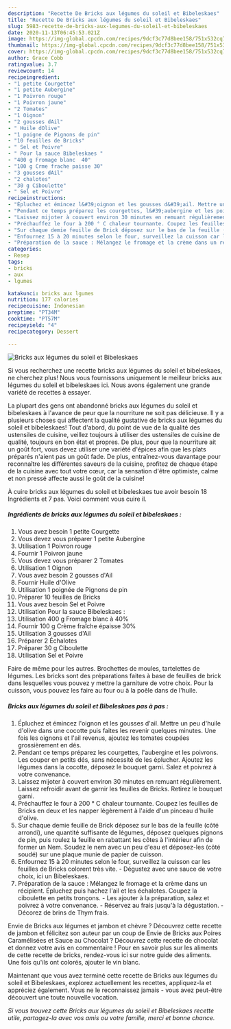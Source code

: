 ```yaml
---
description: "Recette De Bricks aux légumes du soleil et Bibeleskaes"
title: "Recette De Bricks aux légumes du soleil et Bibeleskaes"
slug: 5983-recette-de-bricks-aux-legumes-du-soleil-et-bibeleskaes
date: 2020-11-13T06:45:53.021Z
image: https://img-global.cpcdn.com/recipes/9dcf3c77d8bee158/751x532cq70/bricks-aux-legumes-du-soleil-et-bibeleskaes-photo-principale-de-la-recette.jpg
thumbnail: https://img-global.cpcdn.com/recipes/9dcf3c77d8bee158/751x532cq70/bricks-aux-legumes-du-soleil-et-bibeleskaes-photo-principale-de-la-recette.jpg
cover: https://img-global.cpcdn.com/recipes/9dcf3c77d8bee158/751x532cq70/bricks-aux-legumes-du-soleil-et-bibeleskaes-photo-principale-de-la-recette.jpg
author: Grace Cobb
ratingvalue: 3.7
reviewcount: 14
recipeingredient:
- "1 petite Courgette"
- "1 petite Aubergine"
- "1 Poivron rouge"
- "1 Poivron jaune"
- "2 Tomates"
- "1 Oignon"
- "2 gousses dAil"
- " Huile dOlive"
- "1 poigne de Pignons de pin"
- "10 feuilles de Bricks"
- " Sel et Poivre"
- " Pour la sauce Bibeleskaes "
- "400 g Fromage blanc  40"
- "100 g Crme frache paisse 30"
- "3 gousses dAil"
- "2 chalotes"
- "30 g Ciboulette"
- " Sel et Poivre"
recipeinstructions:
- "Épluchez et émincez l&#39;oignon et les gousses d&#39;ail. Mettre un peu d&#39;huile d&#39;olive dans une cocotte puis faites les revenir quelques minutes. Une fois les oignons et l&#39;ail revenus, ajoutez les tomates coupées grossièrement en dés."
- "Pendant ce temps préparez les courgettes, l&#39;aubergine et les poivrons. Les couper en petits dés, sans nécessité de les éplucher. Ajoutez les légumes dans la cocotte, déposez le bouquet garni. Salez et poivrez à votre convenance."
- "Laissez mijoter à couvert environ 30 minutes en remuant régulièrement. Laissez refroidir avant de garnir les feuilles de Bricks. Retirez le bouquet garni."
- "Préchauffez le four à 200 ° C chaleur tournante. Coupez les feuilles de Bricks en deux et les napper légèrement à l&#39;aide d&#39;un pinceau d&#39;huile d&#39;olive."
- "Sur chaque demie feuille de Brick déposez sur le bas de la feuille (côté arrondi), une quantité suffisante de légumes, déposez quelques pignons de pin, puis roulez la feuille en rabattant les côtes à l&#39;intérieur afin de former un Nem. Soudez le nem avec un peu d&#39;eau et déposez-les (côté soudé) sur une plaque munie de papier de cuisson."
- "Enfournez 15 à 20 minutes selon le four, surveillez la cuisson car les feuilles de Bricks colorent très vite. Dégustez avec une sauce de votre choix, ici un Bibeleskaes."
- "Préparation de la sauce : Mélangez le fromage et la crème dans un récipient. Épluchez puis hachez l&#39;ail et les échalotes. Coupez la ciboulette en petits tronçons. Les ajouter à la préparation, salez et poivrez à votre convenance. Réservez au frais jusqu&#39;à la dégustation. Décorez de brins de Thym frais."
categories:
- Resep
tags:
- bricks
- aux
- lgumes

katakunci: bricks aux lgumes 
nutrition: 177 calories
recipecuisine: Indonesian
preptime: "PT34M"
cooktime: "PT57M"
recipeyield: "4"
recipecategory: Dessert

---
```



![Bricks aux légumes du soleil et Bibeleskaes](https://img-global.cpcdn.com/recipes/9dcf3c77d8bee158/751x532cq70/bricks-aux-legumes-du-soleil-et-bibeleskaes-photo-principale-de-la-recette.jpg)

Si vous recherchez une recette bricks aux légumes du soleil et bibeleskaes, ne cherchez plus! Nous vous fournissons uniquement le meilleur bricks aux légumes du soleil et bibeleskaes ici. Nous avons également une grande variété de recettes à essayer.

La plupart des gens ont abandonné bricks aux légumes du soleil et bibeleskaes à l'avance de peur que la nourriture ne soit pas délicieuse. Il y a plusieurs choses qui affectent la qualité gustative de bricks aux légumes du soleil et bibeleskaes! Tout d'abord, du point de vue de la qualité des ustensiles de cuisine, veillez toujours à utiliser des ustensiles de cuisine de qualité, toujours en bon état et propres. De plus, pour que la nourriture ait un goût fort, vous devez utiliser une variété d'épices afin que les plats préparés n'aient pas un goût fade. De plus, entraînez-vous davantage pour reconnaître les différentes saveurs de la cuisine, profitez de chaque étape de la cuisine avec tout votre cœur, car la sensation d'être optimiste, calme et non pressé affecte aussi le goût de la cuisine!

<!--inarticleads1-->

À cuire bricks aux légumes du soleil et bibeleskaes tue avoir besoin 18 Ingrédients et 7 pas. Voici comment vous cuire il.

##### Ingrédients de bricks aux légumes du soleil et bibeleskaes :

1. Vous avez besoin 1 petite Courgette
1. Vous devez vous préparer 1 petite Aubergine
1. Utilisation 1 Poivron rouge
1. Fournir 1 Poivron jaune
1. Vous devez vous préparer 2 Tomates
1. Utilisation 1 Oignon
1. Vous avez besoin 2 gousses d&#39;Ail
1. Fournir  Huile d&#39;Olive
1. Utilisation 1 poignée de Pignons de pin
1. Préparer 10 feuilles de Bricks
1. Vous avez besoin  Sel et Poivre
1. Utilisation  Pour la sauce Bibeleskaes :
1. Utilisation 400 g Fromage blanc à 40%
1. Fournir 100 g Crème fraîche épaisse 30%
1. Utilisation 3 gousses d&#39;Ail
1. Préparer 2 Échalotes
1. Préparer 30 g Ciboulette
1. Utilisation  Sel et Poivre


Faire de même pour les autres. Brochettes de moules, tartelettes de légumes. Les bricks sont des préparations faites à base de feuilles de brick dans lesquelles vous pouvez y mettre la garniture de votre choix. Pour la cuisson, vous pouvez les faire au four ou à la poêle dans de l&#39;huile. 

<!--inarticleads2-->

##### Bricks aux légumes du soleil et Bibeleskaes pas à pas :

1. Épluchez et émincez l&#39;oignon et les gousses d&#39;ail. Mettre un peu d&#39;huile d&#39;olive dans une cocotte puis faites les revenir quelques minutes. Une fois les oignons et l&#39;ail revenus, ajoutez les tomates coupées grossièrement en dés.
1. Pendant ce temps préparez les courgettes, l&#39;aubergine et les poivrons. Les couper en petits dés, sans nécessité de les éplucher. Ajoutez les légumes dans la cocotte, déposez le bouquet garni. Salez et poivrez à votre convenance.
1. Laissez mijoter à couvert environ 30 minutes en remuant régulièrement. Laissez refroidir avant de garnir les feuilles de Bricks. Retirez le bouquet garni.
1. Préchauffez le four à 200 ° C chaleur tournante. Coupez les feuilles de Bricks en deux et les napper légèrement à l&#39;aide d&#39;un pinceau d&#39;huile d&#39;olive.
1. Sur chaque demie feuille de Brick déposez sur le bas de la feuille (côté arrondi), une quantité suffisante de légumes, déposez quelques pignons de pin, puis roulez la feuille en rabattant les côtes à l&#39;intérieur afin de former un Nem. Soudez le nem avec un peu d&#39;eau et déposez-les (côté soudé) sur une plaque munie de papier de cuisson.
1. Enfournez 15 à 20 minutes selon le four, surveillez la cuisson car les feuilles de Bricks colorent très vite. - Dégustez avec une sauce de votre choix, ici un Bibeleskaes.
1. Préparation de la sauce : Mélangez le fromage et la crème dans un récipient. Épluchez puis hachez l&#39;ail et les échalotes. Coupez la ciboulette en petits tronçons. - Les ajouter à la préparation, salez et poivrez à votre convenance. - Réservez au frais jusqu&#39;à la dégustation. - Décorez de brins de Thym frais.


Envie de Bricks aux légumes et jambon et chèvre ? Découvrez cette recette de jambon et félicitez son auteur par un coup de Envie de Bricks aux Poires Caramélisées et Sauce au Chocolat ? Découvrez cette recette de chocolat et donnez votre avis en commentaire ! Pour en savoir plus sur les aliments de cette recette de bricks, rendez-vous ici sur notre guide des aliments. Une fois qu&#39;ils ont colorés, ajouter le vin blanc. 

<!--inarticleads1-->

<p>
Maintenant que vous avez terminé cette recette de Bricks aux légumes du soleil et Bibeleskaes, explorez actuellement les recettes, appliquez-la et appréciez également. Vous ne le reconnaissez jamais - vous avez peut-être découvert une toute nouvelle vocation.
</p>

<p>
<i>Si vous trouvez cette Bricks aux légumes du soleil et Bibeleskaes recette utile, partagez-la avec vos amis ou votre famille, merci et bonne chance.</i>
</p>
